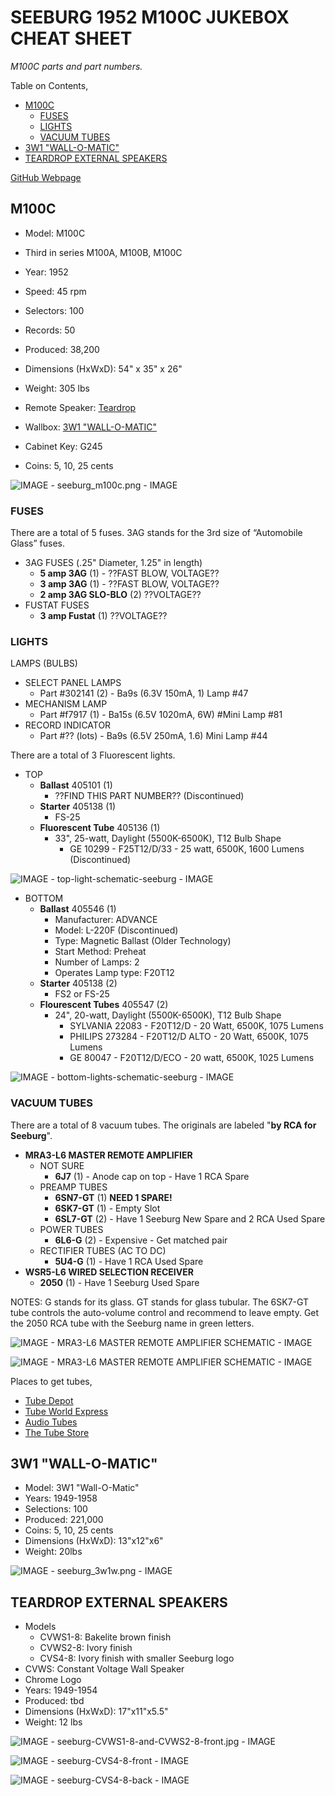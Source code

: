 # SEEBURG 1952 M100C JUKEBOX CHEAT SHEET

_M100C parts and part numbers._

Table on Contents,

* [M100C](https://github.com/JeffDeCola/my-cheat-sheets/tree/master/other/random-things/seeburg-1952-m100c-jukebox-cheat-sheet#m100c)
  * [FUSES](https://github.com/JeffDeCola/my-cheat-sheets/tree/master/other/random-things/seeburg-1952-m100c-jukebox-cheat-sheet#fuses)
  * [LIGHTS](https://github.com/JeffDeCola/my-cheat-sheets/tree/master/other/random-things/seeburg-1952-m100c-jukebox-cheat-sheet#lights)
  * [VACUUM TUBES](https://github.com/JeffDeCola/my-cheat-sheets/tree/master/other/random-things/seeburg-1952-m100c-jukebox-cheat-sheet#vacuum-tubes)
* [3W1 "WALL-O-MATIC"](https://github.com/JeffDeCola/my-cheat-sheets/tree/master/other/random-things/seeburg-1952-m100c-jukebox-cheat-sheet#3w1-wall-o-matic)
* [TEARDROP EXTERNAL SPEAKERS](https://github.com/JeffDeCola/my-cheat-sheets/tree/master/other/random-things/seeburg-1952-m100c-jukebox-cheat-sheet#teardrop-external-speakers)

[GitHub Webpage](https://jeffdecola.github.io/my-cheat-sheets/)

## M100C

* Model: M100C
* Third in series M100A, M100B, M100C
* Year: 1952
* Speed: 45 rpm
* Selectors: 100
* Records: 50
* Produced: 38,200
* Dimensions (HxWxD): 54" x 35" x 26"
* Weight: 305 lbs
* Remote Speaker: [Teardrop](https://github.com/JeffDeCola/my-cheat-sheets/tree/master/other/random-things/seeburg-1952-m100c-jukebox-cheat-sheet#teardrop-external-speakers)

* Wallbox: [3W1 "WALL-O-MATIC"](https://github.com/JeffDeCola/my-cheat-sheets/tree/master/other/random-things/seeburg-1952-m100c-jukebox-cheat-sheet#3w1-wall-o-matic)
* Cabinet Key: G245
* Coins: 5, 10, 25 cents

![IMAGE - seeburg_m100c.png - IMAGE](../../../docs/pics/seeburg_m100c.png)

### FUSES

There are a total of 5 fuses. 3AG stands for the 3rd size of “Automobile Glass” fuses.

* 3AG FUSES  (.25" Diameter, 1.25" in length)
  * **5 amp 3AG** (1) - ??FAST BLOW, VOLTAGE??
  * **3 amp 3AG** (1) - ??FAST BLOW, VOLTAGE??
  * **2 amp 3AG SLO-BLO** (2) ??VOLTAGE??
* FUSTAT FUSES  
  * **3 amp Fustat** (1) ??VOLTAGE??

### LIGHTS

LAMPS (BULBS)

* SELECT PANEL LAMPS
  * Part #302141 (2) - Ba9s (6.3V 150mA, 1) Lamp #47
* MECHANISM LAMP
  * Part #f7917 (1) - Ba15s (6.5V 1020mA, 6W) #Mini Lamp #81
* RECORD INDICATOR
  * Part #?? (lots) - Ba9s (6.5V 250mA, 1.6) Mini Lamp #44

There are a total of 3 Fluorescent lights.

* TOP
  * **Ballast** 405101 (1)
    * ??FIND THIS PART NUMBER?? (Discontinued)
  * **Starter** 405138 (1)
    * FS-25
  * **Fluorescent Tube** 405136 (1)
    * 33", 25-watt, Daylight (5500K-6500K), T12 Bulb Shape
      * GE 10299 - F25T12/D/33 - 25 watt, 6500K, 1600 Lumens (Discontinued)

![IMAGE - top-light-schematic-seeburg - IMAGE](../../../docs/pics/top-light-schematic-seeburg.jpg)

* BOTTOM
  * **Ballast** 405546 (1)
    * Manufacturer: ADVANCE
    * Model: L-220F (Discontinued)
    * Type: Magnetic Ballast (Older Technology)
    * Start Method: Preheat
    * Number of Lamps: 2
    * Operates Lamp type: F20T12
  * **Starter** 405138 (2)
    * FS2 or FS-25
  * **Flourescent Tubes** 405547 (2)
    * 24", 20-watt, Daylight (5500K-6500K), T12 Bulb Shape
      * SYLVANIA 22083 - F20T12/D - 20 Watt, 6500K, 1075 Lumens
      * PHILIPS 273284 - F20T12/D ALTO - 20 Watt, 6500K, 1075 Lumens
      * GE 80047 - F20T12/D/ECO - 20 watt, 6500K, 1025 Lumens

![IMAGE - bottom-lights-schematic-seeburg - IMAGE](../../../docs/pics/bottom-lights-schematic-seeburg.jpg)

### VACUUM TUBES

There are a total of 8 vacuum tubes.
The originals are labeled "**by RCA for Seeburg**".

* **MRA3-L6 MASTER REMOTE AMPLIFIER**
  * NOT SURE
    * **6J7** (1) - Anode cap on top - Have 1 RCA Spare
  * PREAMP TUBES
    * **6SN7-GT** (1) **NEED 1 SPARE!**
    * **6SK7-GT** (1) - Empty Slot
    * **6SL7-GT** (2) - Have 1 Seeburg New Spare and 2 RCA Used Spare
  * POWER TUBES
    * **6L6-G** (2) - Expensive - Get matched pair
  * RECTIFIER TUBES (AC TO DC)  
    * **5U4-G** (1) - Have 1 RCA Used Spare
* **WSR5-L6 WIRED SELECTION RECEIVER**
  * **2050** (1) - Have 1 Seeburg Used Spare

NOTES: G stands for its glass.
GT stands for glass tubular.
The 6SK7-GT tube controls the auto-volume control and recommend to leave empty.
Get the 2050 RCA tube with the Seeburg name in green letters.

![IMAGE - MRA3-L6 MASTER REMOTE AMPLIFIER SCHEMATIC - IMAGE](../../../docs/pics/MRA3-L6-master-remote-amplifier-schematic.jpg)

![IMAGE - MRA3-L6 MASTER REMOTE AMPLIFIER SCHEMATIC - IMAGE](../../../docs/pics/MRA3-L6-master-remote-amplifier-picture.jpg)

Places to get tubes,

* [Tube Depot](https://www.tubedepot.com/)
* [Tube World Express](https://tubeworldexpress.com/)
* [Audio Tubes](https://www.audiotubes.com/)
* [The Tube Store](https://www.thetubestore.com/)

## 3W1 "WALL-O-MATIC"

* Model: 3W1 "Wall-O-Matic"
* Years: 1949-1958
* Selections: 100
* Produced: 221,000
* Coins: 5, 10, 25 cents
* Dimensions (HxWxD): 13"x12"x6"
* Weight: 20lbs

![IMAGE - seeburg_3w1w.png - IMAGE](../../../docs/pics/seeburg_3w1w.png)

## TEARDROP EXTERNAL SPEAKERS

* Models
  * CVWS1-8: Bakelite brown finish
  * CVWS2-8: Ivory finish
  * CVS4-8: Ivory finish with smaller Seeburg logo
* CVWS: Constant Voltage Wall Speaker
* Chrome Logo
* Years: 1949-1954
* Produced: tbd
* Dimensions (HxWxD): 17"x11"x5.5"
* Weight: 12 lbs

![IMAGE - seeburg-CVWS1-8-and-CVWS2-8-front.jpg - IMAGE](../../../docs/pics/seeburg-CVWS1-8-and-CVWS2-8-front.jpg)

![IMAGE - seeburg-CVS4-8-front - IMAGE](../../../docs/pics/seeburg-CVS4-8-front.jpg)

![IMAGE - seeburg-CVS4-8-back - IMAGE](../../../docs/pics/seeburg-CVS4-8-back.jpg)
